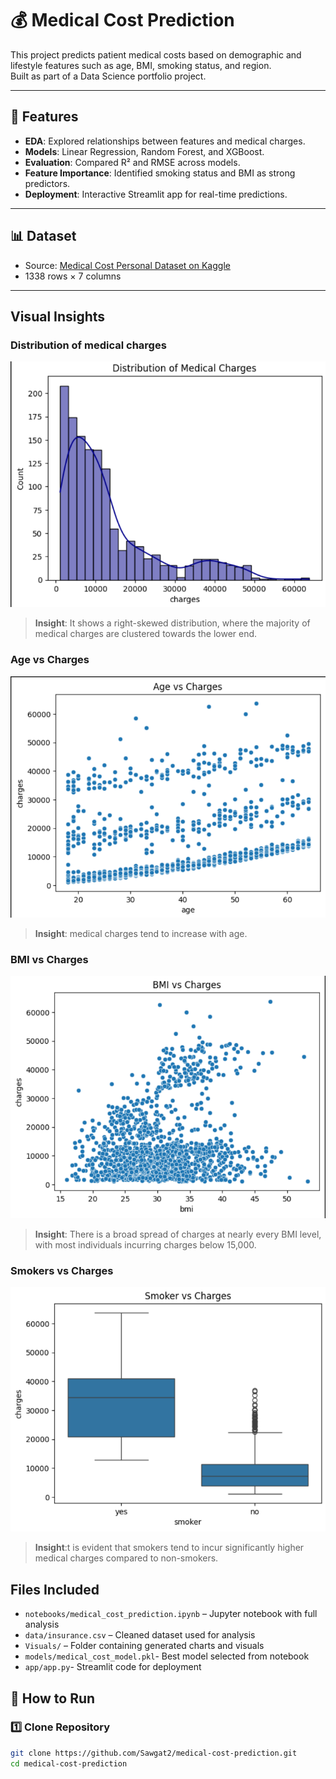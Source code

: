 # 💰 Medical Cost Prediction

This project predicts patient medical costs based on demographic and lifestyle features such as age, BMI, smoking status, and region.  
Built as part of a Data Science portfolio project.

---

## 📌 Features
- **EDA**: Explored relationships between features and medical charges.
- **Models**: Linear Regression, Random Forest, and XGBoost.
- **Evaluation**: Compared R² and RMSE across models.
- **Feature Importance**: Identified smoking status and BMI as strong predictors.
- **Deployment**: Interactive Streamlit app for real-time predictions.

---

## 📊 Dataset
- Source: [Medical Cost Personal Dataset on Kaggle](https://www.kaggle.com/datasets/mirichoi0218/insurance)
- 1338 rows × 7 columns

---
## Visual Insights
### Distribution of medical charges

![charges](Visuals/charges.png)
> **Insight**: It shows a right-skewed distribution, where the majority of medical charges are clustered towards the lower end.

### Age vs Charges
![Age vs Charges](Visuals/Age_vs_charges.png)
> **Insight**: medical charges tend to increase with age.

### BMI vs Charges
![BMI vs Charges](Visuals/BMI_vs_charges.png)
> **Insight**: There is a broad spread of charges at nearly every BMI level, with most individuals incurring charges below 15,000.


### Smokers vs Charges
![Smokers vs Charges](Visuals/smoker_vs_charges.png)
> **Insight**:t is evident that smokers tend to incur significantly higher medical charges compared to non-smokers.


## Files Included

- `notebooks/medical_cost_prediction.ipynb` – Jupyter notebook with full analysis
- `data/insurance.csv` – Cleaned dataset used for analysis  
- `Visuals/` – Folder containing generated charts and visuals
- `models/medical_cost_model.pkl`- Best model selected from notebook 
- `app/app.py`- Streamlit code for deployment

  
## 🚀 How to Run

### 1️⃣ Clone Repository
```bash
git clone https://github.com/Sawgat2/medical-cost-prediction.git
cd medical-cost-prediction








